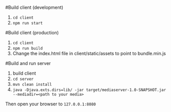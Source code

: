 #Build client (development)
1. `cd client`
2. `npm run start`

#Build client (production)
1. `cd client`
2. `npm run build`
3. Change the index.html file in client/static/assets to point to bundle.min.js


#Build and run server
1. build client
2. `cd server`
3. `mvn clean install`
4. `java -Djava.exts.dirs=lib/ -jar target/mediaserver-1.0-SNAPSHOT.jar --mediadir=<path to your media>`

Then open your browser to `127.0.0.1:8080`